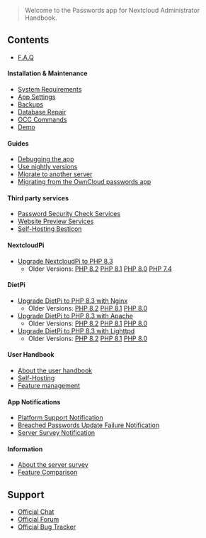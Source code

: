> Welcome to the Passwords app for Nextcloud Administrator Handbook.

## Contents
- [F.A.Q](./F.A.Q)

#### Installation & Maintenance
- [System Requirements](./System-Requirements)
- [App Settings](./App-Settings)
- [Backups](./Backups)
- [Database Repair](./Guides/Maintenance/Database-Repair)
- [OCC Commands](./OCC-Commands/OCC-Commands)
- [Demo](https://test.passwordsapp.org/info.html)

#### Guides
- [Debugging the app](./Guides/Maintenance/App-Debugging)
- [Use nightly versions](./Guides/Maintenance/Use-Nightlies)
- [Migrate to another server](./Guides/Maintenance/Server-Migration)
- [Migrating from the OwnCloud passwords app](./Guides/Maintenance/OwnCloud-Passwords-Legacy-Migration)

#### Third party services
- [Password Security Check Services](./Services/Password-Security-Check-Services)
- [Website Preview Services](./Services/Website-Preview-Services)
- [Self-Hosting Besticon](./Guides/Services/Besticon-Self-Hosting)

#### NextcloudPi
- [Upgrade NextcloudPi to PHP 8.3](./Guides/NextcloudPi/Upgrade-to-PHP-8.3)
    - Older Versions: [PHP 8.2](./Guides/NextcloudPi/Upgrade-to-PHP-8.2) [PHP 8.1](./Guides/NextcloudPi/Upgrade-to-PHP-8.1) [PHP 8.0](./Guides/NextcloudPi/Upgrade-to-PHP-8.0) [PHP 7.4](./Guides/NextcloudPi/Upgrade-to-PHP-7.4)

#### DietPi
- [Upgrade DietPi to PHP 8.3 with Nginx](./Guides/DietPi/Upgrade-to-PHP-8.3-with-Nginx)
    - Older Versions: [PHP 8.2](./Guides/DietPi/Upgrade-to-PHP-8.2-with-Nginx) [PHP 8.1](./Guides/DietPi/Upgrade-to-PHP-8.1-with-Nginx) [PHP 8.0](./Guides/DietPi/Upgrade-to-PHP-8.0-with-Nginx)
- [Upgrade DietPi to PHP 8.3 with Apache](./Guides/DietPi/Upgrade-to-PHP-8.3-with-Apache)
    - Older Versions: [PHP 8.2](./Guides/DietPi/Upgrade-to-PHP-8.2-with-Apache) [PHP 8.1](./Guides/DietPi/Upgrade-to-PHP-8.1-with-Apache) [PHP 8.0](./Guides/DietPi/Upgrade-to-PHP-8.0-with-Apache)
- [Upgrade DietPi to PHP 8.3 with Lighttpd](./Guides/DietPi/Upgrade-to-PHP-8.3-with-Lighttpd)
    - Older Versions: [PHP 8.2](./Guides/DietPi/Upgrade-to-PHP-8.2-with-Lighttpd) [PHP 8.1](./Guides/DietPi/Upgrade-to-PHP-8.1-with-Lighttpd) [PHP 8.0](./Guides/DietPi/Upgrade-to-PHP-8.0-with-Lighttpd)

#### User Handbook
- [About the user handbook](./User-Handbook)
- [Self-Hosting](./User-Handbook/Self-Hosting)
- [Feature management](./User-Handbook/Feature-Management)

#### App Notifications
- [Platform Support Notification](./Notifications/Platform-Support-Notification)
- [Breached Passwords Update Failure Notification](./Notifications/Breached-Passwords-Update-Failure-Notification)
- [Server Survey Notification](./Notifications/Server-Survey-Notification)

#### Information
- [About the server survey](./Server-Survey)
- [Feature Comparison](./Feature-Comparison)

## Support
- [Official Chat](https://matrix.to/#/#nextcloud-passwords:chat.passwordsapp.org)
- [Official Forum](https://help.nextcloud.com/tag/passwords-app)
- [Official Bug Tracker](https://github.com/marius-wieschollek/passwords/issues)